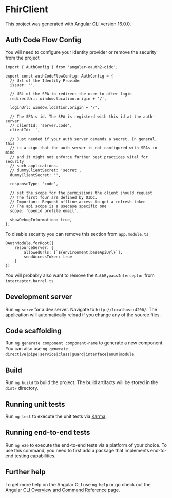# FhirClient

This project was generated with [Angular CLI](https://github.com/angular/angular-cli) version 16.0.0.

## Auth Code Flow Config
You will need to configure your identity provider or remove the security from the project

```
import { AuthConfig } from 'angular-oauth2-oidc';

export const authCodeFlowConfig: AuthConfig = {
  // Url of the Identity Provider
  issuer: '',

  // URL of the SPA to redirect the user to after login
  redirectUri: window.location.origin + '/',

  loginUrl: window.location.origin + '/',

  // The SPA's id. The SPA is registerd with this id at the auth-server
  // clientId: 'server.code',
  clientId: '',

  // Just needed if your auth server demands a secret. In general, this
  // is a sign that the auth server is not configured with SPAs in mind
  // and it might not enforce further best practices vital for security
  // such applications.
  // dummyClientSecret: 'secret',
  dummyClientSecret: '',

  responseType: 'code',

  // set the scope for the permissions the client should request
  // The first four are defined by OIDC.
  // Important: Request offline_access to get a refresh token
  // The api scope is a usecase specific one
  scope: 'openid profile email',

  showDebugInformation: true,
};
```

To disable security you can remove this section from `app.module.ts`

```
OAuthModule.forRoot({
    resourceServer: {
        allowedUrls: [`${environment.baseApiUrl}`],
        sendAccessToken: true
    }
})
```

You will probably also want to remove the `AuthBypassInterceptor` from `interceptor.barrel.ts`.

## Development server

Run `ng serve` for a dev server. Navigate to `http://localhost:4200/`. The application will automatically reload if you change any of the source files.

## Code scaffolding

Run `ng generate component component-name` to generate a new component. You can also use `ng generate directive|pipe|service|class|guard|interface|enum|module`.

## Build

Run `ng build` to build the project. The build artifacts will be stored in the `dist/` directory.

## Running unit tests

Run `ng test` to execute the unit tests via [Karma](https://karma-runner.github.io).

## Running end-to-end tests

Run `ng e2e` to execute the end-to-end tests via a platform of your choice. To use this command, you need to first add a package that implements end-to-end testing capabilities.

## Further help

To get more help on the Angular CLI use `ng help` or go check out the [Angular CLI Overview and Command Reference](https://angular.io/cli) page.
